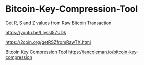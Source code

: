 # Bitcoin-Key-Compression-Tool
Get R, S and Z values from Raw Bitcoin Transaction

https://youtu.be/LIyssI5ZUDk

https://2coin.org/getRSZfromRawTX.html

Bitcoin Key Compression Tool
https://iancoleman.io/bitcoin-key-compression

